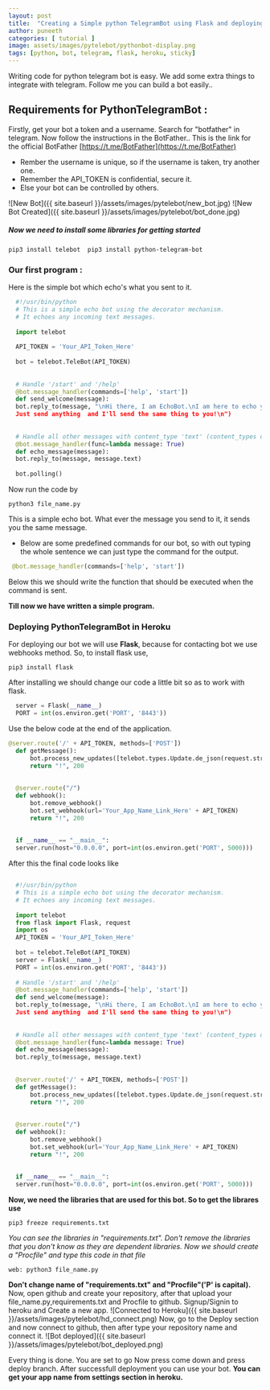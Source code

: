 ```yaml
---
layout: post
title:  "Creating a Simple python TelegramBot using Flask and deploying it in heroku."
author: puneeth
categories: [ tutorial ]
image: assets/images/pytelebot/pythonbot-display.png
tags: [python, bot, telegram, flask, heroku, sticky]
---
```

 Writing code for python telegram bot is easy. We add some extra things to integrate with telegram. Follow me you can build a bot easily.. 

## Requirements for PythonTelegramBot :
Firstly, get your bot a token and a username.
Search for "botfather" in telegram. Now follow the instructions in the BotFather..
This is the link for the official BotFather [https://t.me/BotFather](https://t.me/BotFather)
+ Rember the username is unique, so if the username is taken, try another one.
+ Remember the API_TOKEN is confidential, secure it.
+ Else your bot can be controlled by others.

![New Bot]({{ site.baseurl }}/assets/images/pytelebot/new_bot.jpg)     ![New Bot Created]({{ site.baseurl }}/assets/images/pytelebot/bot_done.jpg)

##### Now we need to install some libraries for getting started
`
pip3 install telebot 
pip3 install python-telegram-bot
`
### Our first program :
Here is the simple bot which echo's what you sent to it.
```python
  #!/usr/bin/python
  # This is a simple echo bot using the decorator mechanism.
  # It echoes any incoming text messages.
  
  import telebot
            
  API_TOKEN = 'Your_API_Token_Here'
            
  bot = telebot.TeleBot(API_TOKEN)
            
            
  # Handle '/start' and '/help'
  @bot.message_handler(commands=['help', 'start'])
  def send_welcome(message):
  bot.reply_to(message, "\nHi there, I am EchoBot.\nI am here to echo your words. 
  Just send anything  and I'll send the same thing to you!\n")
            
            
  # Handle all other messages with content_type 'text' (content_types defaults to ['text'])
  @bot.message_handler(func=lambda message: True)
  def echo_message(message):
  bot.reply_to(message, message.text)
                   
  bot.polling()
```
Now run the code by

`
python3 file_name.py 
`


This is a simple echo bot. What ever the message you send to it, it sends you the same message.

+ Below are some predefined commands for our bot, so with out typing the whole sentence we can just type the command for the output. 
```python
 @bot.message_handler(commands=['help', 'start'])
```
Below this we should write the function that should be executed when the command is sent. 

**Till now we have written a simple program.** 

### Deploying PythonTelegramBot in Heroku
For deploying our bot we will use **Flask**, because for contacting bot we use webhooks method.
So, to install flask use,

`
pip3 install flask 
`

After installing we should change our code a little bit so as to work with flask. 

```python
  server = Flask(__name__)
  PORT = int(os.environ.get('PORT', '8443'))
```

Use the below code at the end of the application.

```python
@server.route('/' + API_TOKEN, methods=['POST'])
  def getMessage():
      bot.process_new_updates([telebot.types.Update.de_json(request.stream.read().decode("utf-8"))])
      return "!", 200
  
  
  @server.route("/")
  def webhook():
      bot.remove_webhook()
      bot.set_webhook(url='Your_App_Name_Link_Here' + API_TOKEN)
      return "!", 200
  
  
  if __name__ == "__main__":
  server.run(host="0.0.0.0", port=int(os.environ.get('PORT', 5000)))
```
After this the final code looks like

```python

  #!/usr/bin/python
  # This is a simple echo bot using the decorator mechanism.
  # It echoes any incoming text messages.
  
  import telebot
  from flask import Flask, request
  import os
  API_TOKEN = 'Your_API_Token_Here'
            
  bot = telebot.TeleBot(API_TOKEN)
  server = Flask(__name__)
  PORT = int(os.environ.get('PORT', '8443'))          
            
  # Handle '/start' and '/help'
  @bot.message_handler(commands=['help', 'start'])
  def send_welcome(message):
  bot.reply_to(message, "\nHi there, I am EchoBot.\nI am here to echo your words. 
  Just send anything  and I'll send the same thing to you!\n")
            
            
  # Handle all other messages with content_type 'text' (content_types defaults to ['text'])
  @bot.message_handler(func=lambda message: True)
  def echo_message(message):
  bot.reply_to(message, message.text)
  
  
  @server.route('/' + API_TOKEN, methods=['POST'])
  def getMessage():
      bot.process_new_updates([telebot.types.Update.de_json(request.stream.read().decode("utf-8"))])
      return "!", 200
  
  
  @server.route("/")
  def webhook():
      bot.remove_webhook()
      bot.set_webhook(url='Your_App_Name_Link_Here' + API_TOKEN)
      return "!", 200
  
  
  if __name__ == "__main__":
  server.run(host="0.0.0.0", port=int(os.environ.get('PORT', 5000)))    
```

**Now, we need the libraries that are used for this bot. So to get the librares use**

`
pip3 freeze requirements.txt
`

_You can see the libraries in "requirements.txt". Don't remove the libraries that you don't know as they_ _are dependent libraries._
_Now we should create a "Procfile" and type this code in that file_

`
web: python3 file_name.py
`

**Don't change name of "requirements.txt" and "Procfile"('P' is capital).**
Now, open github and create your repository, after that upload your file_name.py,requirements.txt and Procfile to github.
Signup/Signin to heroku and Create a new app.
![Connected to Heroku]({{ site.baseurl }}/assets/images/pytelebot/hd_connect.png)
Now, go to the Deploy section and now connect to github, then after type your repository name and connect it.
![Bot deployed]({{ site.baseurl }}/assets/images/pytelebot/bot_deployed.png)

Every thing is done. You are set to go
Now press come down and press deploy branch.
After successfull deployment you can use your bot.
**You can get your app name from settings section in heroku.**